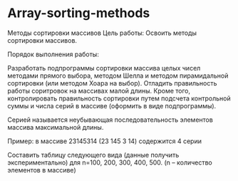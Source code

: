 # Array-sorting-methods
Методы сортировки массивов
Цель работы: Освоить методы сортировки массивов.

Порядок выполнения работы:

Разработать подпрограммы сортировки массива целых чисел методами прямого выбора, методом Шелла и методом пирамидальной сортировки (или методом Хоара на выбор).
Отладить правильность работы соритровок на массивах малой длины. Кроме того,
 контролировать правильность сортировки путем подсчета контрольной суммы и числа серий в массиве (оформить в виде подпрограммы).


Серией называется неубывающая последовательность элементов массива максимальной длины.

Пример: в массиве 23145314  (23  145   3  14) содержится  4 серии

Составить таблицу следующего вида (данные получить экспериментально) для n=100, 200, 300, 400, 500. (n – количество элементов в массиве)
